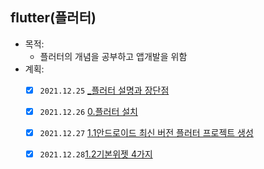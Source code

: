 ## flutter(플러터)
- 목적:
  - 플러터의 개념을 공부하고 앱개발을 위함
- 계획:
  - [x] `2021.12.25` [_플러터 설명과 장단점](../07.flutter(플러터)/2021/12/_플러터설명과장단점/2021.12.25_플러터설명과장단점.md)  
  - [x] `2021.12.26` [0.플러터 설치](../07.flutter(플러터)/2021/12/0.플러터설치/2021.12.25_0.플러터설치.md)
  - [x] `2021.12.27` [1.1안드로이드 최신 버전 플러터 프로젝트 생성](../07.flutter(플러터)/2021/12/1.1안드로이드최신버전프로젝트/2021.12.27_0.1안드로이드최신버전플러터프로젝트생성.md
)
  - [x] `2021.12.28`[1.2기본위젯 4가지](../07.flutter(플러터)/2021/12/1.2기본위젯4가지/2021.12.27_1.2기본위젯4가지.md)

